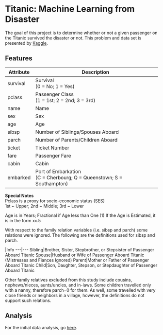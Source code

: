 # Titanic: Machine Learning from Disaster

The goal of this project is to determine whether or not a given passenger on the Titanic survived the disaster or not. This problem and data set is presented by [Kaggle](https://www.kaggle.com/c/titanic).

## Features
Attribute | Description
---|---
survival|Survival<br>(0 = No; 1 = Yes)
pclass|Passenger Class<br>(1 = 1st; 2 = 2nd; 3 = 3rd)
name|Name
sex|Sex
age|Age
sibsp|Number of Siblings/Spouses Aboard
parch|Number of Parents/Children Aboard
ticket|Ticket Number
fare|Passenger Fare
cabin|Cabin
embarked|Port of Embarkation<br>(C = Cherbourg; Q = Queenstown; S = Southampton)

**Special Notes**<br>
Pclass is a proxy for socio-economic status (SES)<br>
 1st ~ Upper; 2nd ~ Middle; 3rd ~ Lower

Age is in Years; Fractional if Age less than One (1)
 If the Age is Estimated, it is in the form xx.5

With respect to the family relation variables (i.e. sibsp and parch)
some relations were ignored.  The following are the definitions used
for sibsp and parch.

 |Info
---|---
Sibling|Brother, Sister, Stepbrother, or Stepsister of Passenger Aboard Titanic
Spouse|Husband or Wife of Passenger Aboard Titanic (Mistresses and Fiances Ignored)
Parent|Mother or Father of Passenger Aboard Titanic
Child|Son, Daughter, Stepson, or Stepdaughter of Passenger Aboard Titanic

Other family relatives excluded from this study include cousins,
nephews/nieces, aunts/uncles, and in-laws.  Some children travelled
only with a nanny, therefore parch=0 for them.  As well, some
travelled with very close friends or neighbors in a village, however,
the definitions do not support such relations.

## Analysis
For the initial data analysis, go [here](Analysis.md).